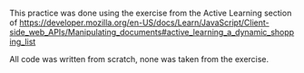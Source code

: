 This practice was done using the exercise from the Active Learning section of https://developer.mozilla.org/en-US/docs/Learn/JavaScript/Client-side_web_APIs/Manipulating_documents#active_learning_a_dynamic_shopping_list

All code was written from scratch, none was taken from the exercise.
